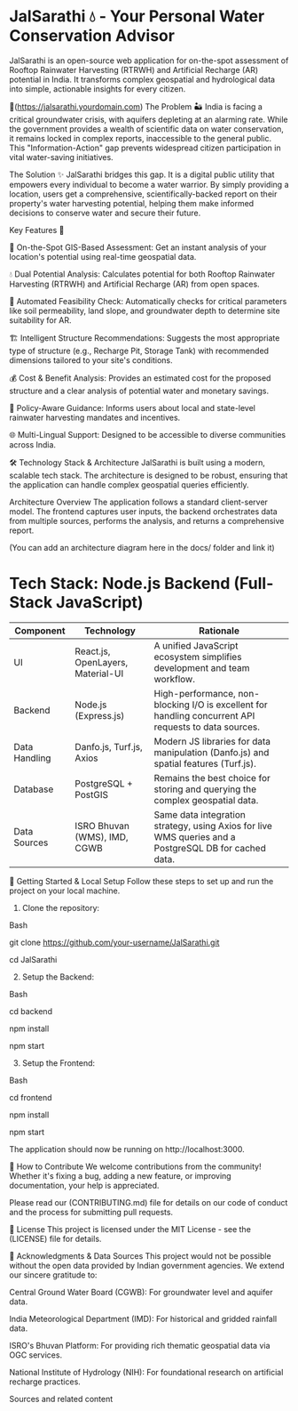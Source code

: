 # JalSarathi 💧 - Your Personal Water Conservation Advisor


JalSarathi is an open-source web application for on-the-spot assessment of Rooftop Rainwater Harvesting (RTRWH) and Artificial Recharge (AR) potential in India. It transforms complex geospatial and hydrological data into simple, actionable insights for every citizen.

🚀(https://jalsarathi.yourdomain.com)
The Problem 🏜️
India is facing a critical groundwater crisis, with aquifers depleting at an alarming rate. While the government provides a wealth of scientific data on water conservation, it remains locked in complex reports, inaccessible to the general public. This "Information-Action" gap prevents widespread citizen participation in vital water-saving initiatives.

The Solution ✨
JalSarathi bridges this gap. It is a digital public utility that empowers every individual to become a water warrior. By simply providing a location, users get a comprehensive, scientifically-backed report on their property's water harvesting potential, helping them make informed decisions to conserve water and secure their future.

Key Features 🎯

📍 On-the-Spot GIS-Based Assessment: Get an instant analysis of your location's potential using real-time geospatial data.

💧 Dual Potential Analysis: Calculates potential for both Rooftop Rainwater Harvesting (RTRWH) and Artificial Recharge (AR) from open spaces.

🔬 Automated Feasibility Check: Automatically checks for critical parameters like soil permeability, land slope, and groundwater depth to determine site suitability for AR.   

🏗️ Intelligent Structure Recommendations: Suggests the most appropriate type of structure (e.g., Recharge Pit, Storage Tank) with recommended dimensions tailored to your site's conditions.   

💰 Cost & Benefit Analysis: Provides an estimated cost for the proposed structure and a clear analysis of potential water and monetary savings.

📜 Policy-Aware Guidance: Informs users about local and state-level rainwater harvesting mandates and incentives.   

🌐 Multi-Lingual Support: Designed to be accessible to diverse communities across India.

🛠️ Technology Stack & Architecture
JalSarathi is built using a modern, scalable tech stack. The architecture is designed to be robust, ensuring that the application can handle complex geospatial queries efficiently.

Architecture Overview
The application follows a standard client-server model. The frontend captures user inputs, the backend orchestrates data from multiple sources, performs the analysis, and returns a comprehensive report.

(You can add an architecture diagram here in the docs/ folder and link it)

# Tech Stack: Node.js Backend (Full-Stack JavaScript)

| Component     | Technology                              | Rationale                                                                 |
|--------------|------------------------------------------|---------------------------------------------------------------------------|
| UI           | React.js, OpenLayers, Material-UI        | A unified JavaScript ecosystem simplifies development and team workflow. |
| Backend       | Node.js (Express.js)                    | High-performance, non-blocking I/O is excellent for handling concurrent API requests to data sources. |
| Data Handling | Danfo.js, Turf.js, Axios                | Modern JS libraries for data manipulation (Danfo.js) and spatial features (Turf.js). |
| Database      | PostgreSQL + PostGIS                    | Remains the best choice for storing and querying the complex geospatial data. |
| Data Sources  | ISRO Bhuvan (WMS), IMD, CGWB            | Same data integration strategy, using Axios for live WMS queries and a PostgreSQL DB for cached data. |


🏁 Getting Started & Local Setup
Follow these steps to set up and run the project on your local machine.

1. Clone the repository:

Bash

git clone https://github.com/your-username/JalSarathi.git

cd JalSarathi

2. Setup the Backend:

Bash

cd backend

npm install

npm start

3. Setup the Frontend:
   
Bash

cd frontend

npm install

npm start

The application should now be running on http://localhost:3000.

🤝 How to Contribute
We welcome contributions from the community! Whether it's fixing a bug, adding a new feature, or improving documentation, your help is appreciated.

Please read our (CONTRIBUTING.md) file for details on our code of conduct and the process for submitting pull requests.

📄 License
This project is licensed under the MIT License - see the (LICENSE) file for details.

🙏 Acknowledgments & Data Sources
This project would not be possible without the open data provided by Indian government agencies. We extend our sincere gratitude to:

Central Ground Water Board (CGWB): For groundwater level and aquifer data.   

India Meteorological Department (IMD): For historical and gridded rainfall data.   

ISRO's Bhuvan Platform: For providing rich thematic geospatial data via OGC services.   

National Institute of Hydrology (NIH): For foundational research on artificial recharge practices.   


Sources and related content
